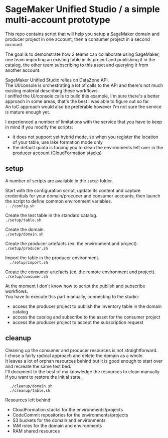 # SageMaker Unified Studio / a simple multi-account prototype

This repo contains script that will help you setup a SageMaker domain and producer project in one account, then a consumer project in a second account.  

The goal is to demonstrate how 2 teams can collaborate using SageMaker, one team importing an existing table in its project and publishing it in the catalog, the other team subscribing to this asset and querying it from another account.  

SageMaker Unified Studio relies on DataZone API.  
The UI/console is orchestrating a lot of calls to the API and there's not much existing material describing these workflows.  
I sniffed the UI/console calls to build this example, I'm sure there's a better approach in some areas, that's the best I was able to figure out so far.  
An IoC approach would also be preferable however I'm not sure the service is mature enough yet.  

I experienced a number of limitations with the service that you have to keep in mind if you modify the scripts:
- it does not support yet hybrid mode, so when you register the location of your table, use lake formation mode only
- the default quota is forcing you to clean the environments left over in the producer account (CloudFormation stacks)

## setup

A number of scripts are available in the `setup` folder.  

Start with the configuration script, update its content and capture credentials for your domain/procucer and consumer accounts, then launch the script to define common environment variables.  
`
. ./config.sh
`

Create the test table in the standard catalog.  
`
./setup/table.sh
`

Create the domain.  
`
./setup/domain.sh
`

Create the producer artefacts (ex. the environment and project).  
`
./setup/producer.sh
`

Import the table in the producer environment.  
`  
./setup/import.sh  
`  

Create the consumer artefacts (ex. the remote environment and project).  
`
./setup/consumer.sh
`

At the moment I don't know how to script the publish and subscribe workflows.  
You have to execute this part manually, connecting to the studio:
- access the producer project to publish the inventory table in the domain catalog
- access the catalog and subscribe to the asset for the consumer project
- access the producer project to accept the subscription request

## cleanup

Cleaning up the consumer and producer resources is not straightforward.  
I chose a fairly radical approach and delete the domain as a whole.  
It leaves a lot of orphan resources behind but it is good enough to start over and recreate the same test bed.  
I'll document to the best of my knowledge the resources to clean manually if you want to restore the initial state.  

`  
./cleanup/domain.sh  
`  
`  
./cleanup/table.sh  
`  

Resources left behind:
- CloudFormation stacks for the environments/projects
- CodeCommit repositories for the environments/projects
- S3 buckets for the domain and environments
- IAM roles for the domain and environments
- RAM shared resources
